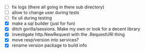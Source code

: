 - [ ] fix logs (there all going in there sub directory)
- [ ] allow to change user during tests
- [ ] fix uli during testing
- [x] make a sql builder (just for fun)
- [x] ditch gorilla/sessions. Make my own or look for a decent library
- [x] investigate http.NewRequest with the .RequestURI thing
- [x] move resp/version into services?
- [x] rename version package to build info
